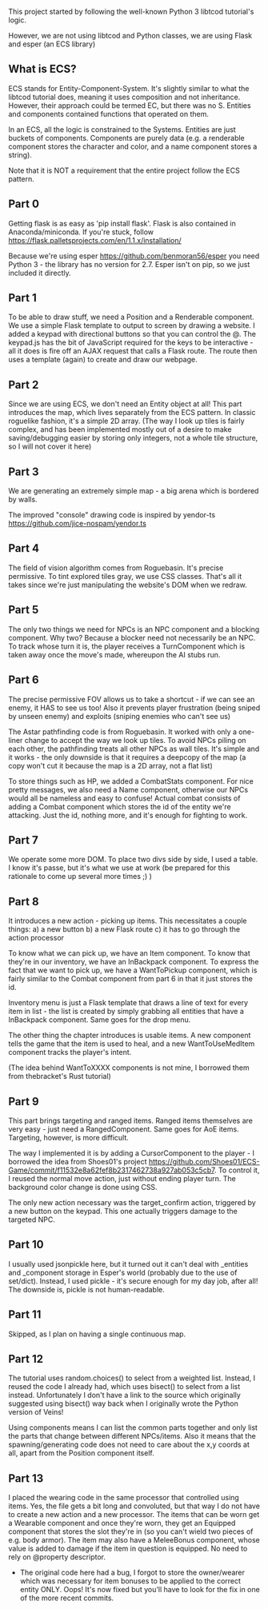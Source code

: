 This project started by following the well-known Python 3 libtcod tutorial's logic.

However, we are not using libtcod and Python classes, we are using Flask and esper (an ECS library)

## What is ECS?

ECS stands for Entity-Component-System. It's slightly similar to what the libtcod tutorial does, meaning it uses composition and not inheritance. However, their approach could be termed EC, but there was no S. Entities and components contained functions that operated on them.

In an ECS, all the logic is constrained to the Systems. Entities are just buckets of components. Components are purely data (e.g. a renderable component stores the character and color, and a name component stores a string).

Note that it is NOT a requirement that the entire project follow the ECS pattern.

## Part 0

Getting flask is as easy as 'pip install flask'. Flask is also contained in Anaconda/miniconda. If you're stuck, follow https://flask.palletsprojects.com/en/1.1.x/installation/

Because we're using esper https://github.com/benmoran56/esper you need Python 3 - the library has no version for 2.7. Esper isn't on pip, so we just included it directly. 

## Part 1

To be able to draw stuff, we need a Position and a Renderable component. We use a simple Flask template to output to screen by drawing a website.
I added a keypad with directional buttons so that you can control the @. The keypad.js has the bit of JavaScript required for the keys to be interactive - all it does is fire off an AJAX request that calls a Flask route. The route then uses a template (again) to create and draw our webpage.

## Part 2

Since we are using ECS, we don't need an Entity object at all! This part introduces the map, which lives separately from the ECS pattern. In classic roguelike fashion, it's a simple 2D array. (The way I look up tiles is fairly complex, and has been implemented mostly out of a desire to make saving/debugging easier by storing only integers, not a whole tile structure, so I will not cover it here)

## Part 3

We are generating an extremely simple map - a big arena which is bordered by walls.

The improved "console" drawing code is inspired by yendor-ts https://github.com/jice-nospam/yendor.ts

## Part 4

The field of vision algorithm comes from Roguebasin. It's precise permissive.
To tint explored tiles gray, we use CSS classes. That's all it takes since we're just manipulating the website's DOM when we redraw.

## Part 5

The only two things we need for NPCs is an NPC component and a blocking component. Why two? Because a blocker need not necessarily be an NPC.
To track whose turn it is, the player receives a TurnComponent which is taken away once the move's made, whereupon the AI stubs run.

## Part 6

The precise permissive FOV allows us to take a shortcut - if we can see an enemy, it HAS to see us too! Also it prevents player frustration (being sniped by unseen enemy) and exploits (sniping enemies who can't see us)

The Astar pathfinding code is from Roguebasin. It worked with only a one-liner change to accept the way we look up tiles. To avoid NPCs piling on each other, the pathfinding treats all other NPCs as wall tiles. It's simple and it works - the only downside is that it requires a deepcopy of the map (a copy won't cut it because the map is a 2D array, not a flat list)

To store things such as HP, we added a CombatStats component. For nice pretty messages, we also need a Name component, otherwise our NPCs would all be nameless and easy to confuse! Actual combat consists of adding a Combat component which stores the id of the entity we're attacking. Just the id, nothing more, and it's enough for fighting to work.

## Part 7

We operate some more DOM. To place two divs side by side, I used a table. I know it's passe, but it's what we use at work (be prepared for this rationale to come up several more times ;) )

## Part 8

It introduces a new action - picking up items. This necessitates a couple things: a) a new button b) a new Flask route c) it has to go through the action processor

To know what we can pick up, we have an Item component. To know that they're in our inventory, we have an InBackpack component. To express the fact that we want to pick up, we have a WantToPickup component, which is fairly similar to the Combat component from part 6 in that it just stores the id.

Inventory menu is just a Flask template that draws a line of text for every item in list - the list is created by simply grabbing all entities that have a InBackpack component. Same goes for the drop menu.

The other thing the chapter introduces is usable items. A new component tells the game that the item is used to heal, and a new WantToUseMedItem component tracks the player's intent.

(The idea behind WantToXXXX components is not mine, I borrowed them from thebracket's Rust tutorial)

## Part 9

This part brings targeting and ranged items. Ranged items themselves are very easy - just need a RangedComponent. Same goes for AoE items. Targeting, however, is more difficult.

The way I implemented it is by adding a CursorComponent to the player - I borrowed the idea from Shoes01's project https://github.com/Shoes01/ECS-Game/commit/f11532e8a62fef8b2317462738a927ab053c5cb7. To control it, I reused the normal move action, just without ending player turn. The background color change is done using CSS.

The only new action necessary was the target_confirm action, triggered by a new button on the keypad. This one actually triggers damage to the targeted NPC.

## Part 10

I usually used jsonpickle here, but it turned out it can't deal with _entities and _component storage in Esper's world (probably due to the use of set/dict). Instead, I used pickle - it's secure enough for my day job, after all! The downside is, pickle is not human-readable.

## Part 11

Skipped, as I plan on having a single continuous map.

## Part 12

The tutorial uses random.choices() to select from a weighted list. Instead, I reused the code I already had, which uses bisect() to select from a list instead. Unfortunately I don't have a link to the source which originally suggested using bisect() way back when I originally wrote the Python version of Veins!

Using components means I can list the common parts together and only list the parts that change between different NPCs/items. Also it means that the spawning/generating code does not need to care about the x,y coords at all, apart from the Position component itself.

## Part 13

I placed the wearing code in the same processor that controlled using items. Yes, the file gets a bit long and convoluted, but that way I do not have to create a new action and a new processor. The items that can be worn get a Wearable component and once they're worn, they get an Equipped component that stores the slot they're in (so you can't wield two pieces of e.g. body armor). 
The item may also have a MeleeBonus component, whose value is added to damage if the item in question is equipped. No need to rely on @property descriptor.

* The original code here had a bug, I forgot to store the owner/wearer which was necessary for item bonuses to be applied to the correct entity ONLY. Oops! It's now fixed but you'll have to look for the fix in one of the more recent commits.



